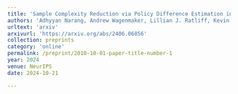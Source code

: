 ```yaml
---
title: 'Sample Complexity Reduction via Policy Difference Estimation in Tabular Reinforcement Learning'
authors: 'Adhyyan Narang, Andrew Wagenmaker, Lillian J. Ratliff, Kevin Jamieson'
urltext: 'arxiv'
arxivurl: 'https://arxiv.org/abs/2406.06856'
collection: preprints
category: 'online'
permalink: /preprint/2010-10-01-paper-title-number-1
year: 2024
venue: NeurIPS
date: 2024-10-21

---
```


